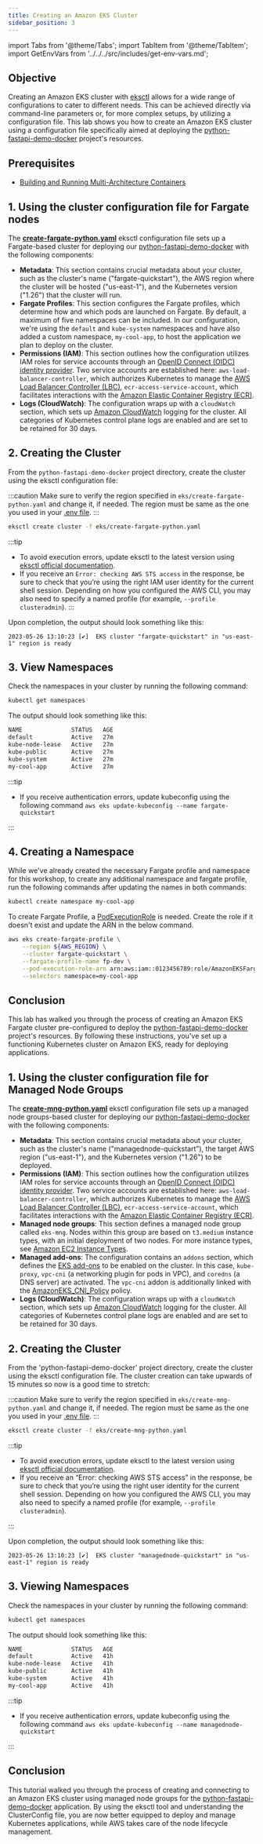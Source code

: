```yaml
---
title: Creating an Amazon EKS Cluster
sidebar_position: 3
---
```

import Tabs from '@theme/Tabs';
import TabItem from '@theme/TabItem';
import GetEnvVars from '../../../src/includes/get-env-vars.md';

## Objective
Creating an Amazon EKS cluster with [eksctl](https://eksctl.io/) allows for a wide range of configurations to cater to different needs. This can be achieved directly via command-line parameters or, for more complex setups, by utilizing a configuration file. This lab shows you how to create an Amazon EKS cluster using a configuration file specifically aimed at deploying the [python-fastapi-demo-docker](https://github.com/aws-samples/python-fastapi-demo-docker) project's resources. 

## Prerequisites
- [Building and Running Multi-Architecture Containers](../../containers/python/multiarchitecture-image.md)

<!--This is a shared file at src/includes/get-env-vars.md that tells users to navigate to the 'python-fastapi-demo-docker' directory where their environment variables are sourced.-->
<GetEnvVars />

<Tabs>
  <TabItem value="Fargate" label="Fargate" default>

## 1. Using the cluster configuration file for Fargate nodes 
The **[create-fargate-python.yaml](https://github.com/aws-samples/python-fastapi-demo-docker/blob/main/eks/create-fargate-python.yaml)** eksctl configuration file sets up a Fargate-based cluster for deploying our [python-fastapi-demo-docker](https://github.com/aws-samples/python-fastapi-demo-docker) with the following components:  

- **Metadata**: This section contains crucial metadata about your cluster, such as the cluster's name ("fargate-quickstart"), the AWS region where the cluster will be hosted ("us-east-1"), and the Kubernetes version ("1.26") that the cluster will run.
- **Fargate Profiles**: This section configures the Fargate profiles, which determine how and which pods are launched on Fargate. By default, a maximum of five namespaces can be included. In our configuration, we're using the `default` and `kube-system` namespaces and have also added a custom namespace, `my-cool-app`, to host the application we plan to deploy on the cluster.
- **Permissions (IAM)**: This section outlines how the configuration utilizes IAM roles for service accounts through an [OpenID Connect (OIDC) identity provider](https://docs.aws.amazon.com/IAM/latest/UserGuide/id_roles_providers_create_oidc.html). Two service accounts are established here: `aws-load-balancer-controller`, which authorizes Kubernetes to manage the [AWS Load Balancer Controller (LBC)](https://kubernetes-sigs.github.io/aws-load-balancer-controller/), `ecr-access-service-account`, which facilitates interactions with the [Amazon Elastic Container Registry (ECR)](https://aws.amazon.com/ecr/). 
- **Logs (CloudWatch)**: The configuration wraps up with a `cloudWatch` section, which sets up [Amazon CloudWatch](https://aws.amazon.com/cloudwatch/) logging for the cluster. All categories of Kubernetes control plane logs are enabled and are set to be retained for 30 days.

## 2. Creating the Cluster
From the `python-fastapi-demo-docker` project directory, create the cluster using the eksctl configuration file:

:::caution
Make sure to verify the region specified in `eks/create-fargate-python.yaml` and change it, if needed. The region must be same as the one you used in your [.env file](../../introduction/python/environment-setup).
:::

```bash
eksctl create cluster -f eks/create-fargate-python.yaml
```

:::tip

- To avoid execution errors, update eksctl to the latest version using [eksctl official documentation](https://eksctl.io/introduction/#installation).
- If you receive an `Error: checking AWS STS access` in the response, be sure to check that you’re using the right IAM user identity for the current shell session. Depending on how you configured the AWS CLI, you may also need to specify a named profile (for example, `--profile clusteradmin`).
:::     

Upon completion, the output should look something like this:

```
2023-05-26 13:10:23 [✔]  EKS cluster "fargate-quickstart" in "us-east-1" region is ready
```

## 3. View Namespaces
Check the namespaces in your cluster by running the following command:

```bash
kubectl get namespaces
```
The output should look something like this:

```bash
NAME              STATUS   AGE
default           Active   27m
kube-node-lease   Active   27m
kube-public       Active   27m
kube-system       Active   27m
my-cool-app       Active   27m
```

:::tip

- If you receive authentication errors, update kubeconfig using the following command `aws eks update-kubeconfig --name fargate-quickstart`

:::   

## 4. Creating a Namespace
While we've already created the necessary Fargate profile and namespace for this workshop, to create any additional namespace and fargate profile, run the following commands after updating the names in both commands:

```bash
kubectl create namespace my-cool-app
```
To create Fargate Profile, a [PodExecutionRole](https://docs.aws.amazon.com/eks/latest/userguide/pod-execution-role.html) is needed. Create the role if it doesn't exist and update the ARN in the below command.

```bash
aws eks create-fargate-profile \
    --region ${AWS_REGION} \
    --cluster fargate-quickstart \
    --fargate-profile-name fp-dev \
    --pod-execution-role-arn arn:aws:iam::0123456789:role/AmazonEKSFargatePodExecutionRole \
    --selectors namespace=my-cool-app
```

## Conclusion

This lab has walked you through the process of creating an Amazon EKS Fargate cluster pre-configured to deploy the [python-fastapi-demo-docker](https://github.com/aws-samples/python-fastapi-demo-docker) project's resources. By following these instructions, you've set up a functioning Kubernetes cluster on Amazon EKS, ready for deploying applications.
</TabItem>
  <TabItem value="Managed Node Groups" label="Managed Node Groups" default>

## 1. Using the cluster configuration file for Managed Node Groups 
The **[create-mng-python.yaml](https://github.com/aws-samples/python-fastapi-demo-docker/blob/main/eks/create-mng-python.yaml)** eksctl configuration file sets up a managed node groups-based cluster for deploying our [python-fastapi-demo-docker](https://github.com/aws-samples/python-fastapi-demo-docker) with the following components: 

- **Metadata**: This section contains crucial metadata about your cluster, such as the cluster's name ("managednode-quickstart"), the target AWS region ("us-east-1"), and the Kubernetes version ("1.26") to be deployed.
- **Permissions (IAM)**: This section outlines how the configuration utilizes IAM roles for service accounts through an [OpenID Connect (OIDC) identity provider](https://docs.aws.amazon.com/IAM/latest/UserGuide/id_roles_providers_create_oidc.html). Two service accounts are established here: `aws-load-balancer-controller`, which authorizes Kubernetes to manage the [AWS Load Balancer Controller (LBC)](https://kubernetes-sigs.github.io/aws-load-balancer-controller/), `ecr-access-service-account`, which facilitates interactions with the [Amazon Elastic Container Registry (ECR)](https://aws.amazon.com/ecr/). 
- **Managed node groups**: This section defines a managed node group called `eks-mng`. Nodes within this group are based on `t3.medium` instance types, with an initial deployment of two nodes. For more instance types, see [Amazon EC2 Instance Types](https://aws.amazon.com/ec2/instance-types/).
- **Managed add-ons**: The configuration contains an `addons` section, which defines the [EKS add-ons](https://docs.aws.amazon.com/eks/latest/userguide/eks-add-ons.html) to be enabled on the cluster. In this case, `kube-proxy`, `vpc-cni` (a networking plugin for pods in VPC), and `coredns` (a DNS server) are activated. The `vpc-cni` addon is additionally linked with the [AmazonEKS_CNI_Policy](https://docs.aws.amazon.com/aws-managed-policy/latest/reference/AmazonEKS_CNI_Policy.html) policy.
- **Logs (CloudWatch)**: The configuration wraps up with a `cloudWatch` section, which sets up [Amazon CloudWatch](https://aws.amazon.com/cloudwatch/) logging for the cluster. All categories of Kubernetes control plane logs are enabled and are set to be retained for 30 days.

## 2. Creating the Cluster
From the 'python-fastapi-demo-docker' project directory, create the cluster using the eksctl configuration file. The cluster creation can take upwards of 15 minutes so now is a good time to stretch:

:::caution
Make sure to verify the region specified in `eks/create-mng-python.yaml` and change it, if needed. The region must be same as the one you used in your [.env file](../../introduction/python/environment-setup).
:::

```bash
eksctl create cluster -f eks/create-mng-python.yaml
```

:::tip

- To avoid execution errors, update eksctl to the latest version using [eksctl official documentation](https://eksctl.io/introduction/#installation).
- If you receive an “Error: checking AWS STS access” in the response, be sure to check that you’re using the right user identity for the current shell session. Depending on how you configured the AWS CLI, you may also need to specify a named profile (for example, `--profile clusteradmin`).

:::  

Upon completion, the output should look something like this:
```
2023-05-26 13:10:23 [✔]  EKS cluster "managednode-quickstart" in "us-east-1" region is ready
```

## 3. Viewing Namespaces
Check the namespaces in your cluster by running the following command:

```bash
kubectl get namespaces
```
The output should look something like this:

```bash
NAME              STATUS   AGE
default           Active   41h
kube-node-lease   Active   41h
kube-public       Active   41h
kube-system       Active   41h
my-cool-app       Active   41h
```

:::tip

- If you receive authentication errors, update kubeconfig using the following command `aws eks update-kubeconfig --name managednode-quickstart`

:::   

## Conclusion
This tutorial walked you through the process of creating and connecting to an Amazon EKS cluster using managed node groups for the [python-fastapi-demo-docker](https://github.com/aws-samples/python-fastapi-demo-docker) application. By using the eksctl tool and understanding the ClusterConfig file, you are now better equipped to deploy and manage Kubernetes applications, while AWS takes care of the node lifecycle management.
  </TabItem>
</Tabs>